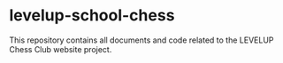 # levelup-school-chess
This repository contains all documents and code related to the LEVELUP Chess Club website project.
